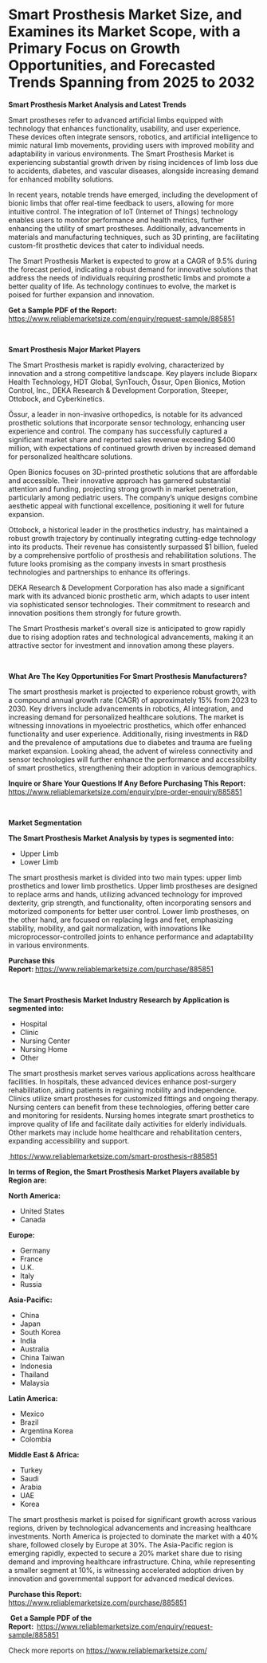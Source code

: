 <p><h1>Smart Prosthesis Market Size, and Examines its Market Scope, with a Primary Focus on Growth Opportunities, and Forecasted Trends Spanning from 2025 to 2032</h1></p><p><strong>Smart Prosthesis Market Analysis and Latest Trends</strong></p>
<p><p>Smart prostheses refer to advanced artificial limbs equipped with technology that enhances functionality, usability, and user experience. These devices often integrate sensors, robotics, and artificial intelligence to mimic natural limb movements, providing users with improved mobility and adaptability in various environments. The Smart Prosthesis Market is experiencing substantial growth driven by rising incidences of limb loss due to accidents, diabetes, and vascular diseases, alongside increasing demand for enhanced mobility solutions.</p><p>In recent years, notable trends have emerged, including the development of bionic limbs that offer real-time feedback to users, allowing for more intuitive control. The integration of IoT (Internet of Things) technology enables users to monitor performance and health metrics, further enhancing the utility of smart prostheses. Additionally, advancements in materials and manufacturing techniques, such as 3D printing, are facilitating custom-fit prosthetic devices that cater to individual needs.</p><p>The Smart Prosthesis Market is expected to grow at a CAGR of 9.5% during the forecast period, indicating a robust demand for innovative solutions that address the needs of individuals requiring prosthetic limbs and promote a better quality of life. As technology continues to evolve, the market is poised for further expansion and innovation.</p></p>
<p><strong>Get a Sample PDF of the Report:&nbsp;</strong> <a href="https://www.reliablemarketsize.com/enquiry/request-sample/885851?utm_campaign=2744&utm_medium=2&utm_source=Github&utm_content=ia&utm_term=04032025&utm_id=smart-prosthesis">https://www.reliablemarketsize.com/enquiry/request-sample/885851</a></p>
<p>&nbsp;</p>
<p><strong>Smart Prosthesis Major Market Players</strong></p>
<p><p>The Smart Prosthesis market is rapidly evolving, characterized by innovation and a strong competitive landscape. Key players include Bioparx Health Technology, HDT Global, SynTouch, Össur, Open Bionics, Motion Control, Inc., DEKA Research & Development Corporation, Steeper, Ottobock, and Cyberkinetics.</p><p>Össur, a leader in non-invasive orthopedics, is notable for its advanced prosthetic solutions that incorporate sensor technology, enhancing user experience and control. The company has successfully captured a significant market share and reported sales revenue exceeding $400 million, with expectations of continued growth driven by increased demand for personalized healthcare solutions.</p><p>Open Bionics focuses on 3D-printed prosthetic solutions that are affordable and accessible. Their innovative approach has garnered substantial attention and funding, projecting strong growth in market penetration, particularly among pediatric users. The company’s unique designs combine aesthetic appeal with functional excellence, positioning it well for future expansion.</p><p>Ottobock, a historical leader in the prosthetics industry, has maintained a robust growth trajectory by continually integrating cutting-edge technology into its products. Their revenue has consistently surpassed $1 billion, fueled by a comprehensive portfolio of prosthesis and rehabilitation solutions. The future looks promising as the company invests in smart prosthesis technologies and partnerships to enhance its offerings.</p><p>DEKA Research & Development Corporation has also made a significant mark with its advanced bionic prosthetic arm, which adapts to user intent via sophisticated sensor technologies. Their commitment to research and innovation positions them strongly for future growth.</p><p>The Smart Prosthesis market's overall size is anticipated to grow rapidly due to rising adoption rates and technological advancements, making it an attractive sector for investment and innovation among these players.</p></p>
<p>&nbsp;</p>
<p><strong>What Are The Key Opportunities For Smart Prosthesis Manufacturers?</strong></p>
<p><p>The smart prosthesis market is projected to experience robust growth, with a compound annual growth rate (CAGR) of approximately 15% from 2023 to 2030. Key drivers include advancements in robotics, AI integration, and increasing demand for personalized healthcare solutions. The market is witnessing innovations in myoelectric prosthetics, which offer enhanced functionality and user experience. Additionally, rising investments in R&D and the prevalence of amputations due to diabetes and trauma are fueling market expansion. Looking ahead, the advent of wireless connectivity and sensor technologies will further enhance the performance and accessibility of smart prosthetics, strengthening their adoption in various demographics.</p></p>
<p><strong>Inquire or Share Your Questions If Any Before Purchasing This Report:</strong> <a href="https://www.reliablemarketsize.com/enquiry/pre-order-enquiry/885851?utm_campaign=2744&utm_medium=2&utm_source=Github&utm_content=ia&utm_term=04032025&utm_id=smart-prosthesis">https://www.reliablemarketsize.com/enquiry/pre-order-enquiry/885851</a></p>
<p>&nbsp;</p>
<p><strong>Market Segmentation</strong></p>
<p><strong>The Smart Prosthesis Market Analysis by types is segmented into:</strong></p>
<p><ul><li>Upper Limb</li><li>Lower Limb</li></ul></p>
<p><p>The smart prosthesis market is divided into two main types: upper limb prosthetics and lower limb prosthetics. Upper limb prostheses are designed to replace arms and hands, utilizing advanced technology for improved dexterity, grip strength, and functionality, often incorporating sensors and motorized components for better user control. Lower limb prostheses, on the other hand, are focused on replacing legs and feet, emphasizing stability, mobility, and gait normalization, with innovations like microprocessor-controlled joints to enhance performance and adaptability in various environments.</p></p>
<p><strong>Purchase this Report:&nbsp;</strong><a href="https://www.reliablemarketsize.com/purchase/885851?utm_campaign=2744&utm_medium=2&utm_source=Github&utm_content=ia&utm_term=04032025&utm_id=smart-prosthesis">https://www.reliablemarketsize.com/purchase/885851</a></p>
<p>&nbsp;</p>
<p><strong>The Smart Prosthesis Market Industry Research by Application is segmented into:</strong></p>
<p><ul><li>Hospital</li><li>Clinic</li><li>Nursing Center</li><li>Nursing Home</li><li>Other</li></ul></p>
<p><p>The smart prosthesis market serves various applications across healthcare facilities. In hospitals, these advanced devices enhance post-surgery rehabilitation, aiding patients in regaining mobility and independence. Clinics utilize smart prostheses for customized fittings and ongoing therapy. Nursing centers can benefit from these technologies, offering better care and monitoring for residents. Nursing homes integrate smart prosthetics to improve quality of life and facilitate daily activities for elderly individuals. Other markets may include home healthcare and rehabilitation centers, expanding accessibility and support.</p></p>
<p><a href="https://www.reliablemarketsize.com/smart-prosthesis-r885851?utm_campaign=2744&utm_medium=2&utm_source=Github&utm_content=ia&utm_term=04032025&utm_id=smart-prosthesis">&nbsp;https://www.reliablemarketsize.com/smart-prosthesis-r885851</a></p>
<p><strong>In terms of Region, the Smart Prosthesis Market Players available by Region are:</strong></p>
<p>
    <p> <strong> North America: </strong>
        <ul>
            <li>United States</li>
            <li>Canada</li>
        </ul>
        </p> 
    <p> <strong> Europe: </strong>
        <ul>
            <li>Germany</li>
            <li>France</li>
            <li>U.K.</li>
            <li>Italy</li>
            <li>Russia</li>
        </ul>
        </p> 
    <p> <strong> Asia-Pacific: </strong>
        <ul>
            <li>China</li>
            <li>Japan</li>
            <li>South Korea</li>
            <li>India</li>
            <li>Australia</li>
            <li>China Taiwan</li>
            <li>Indonesia</li>
            <li>Thailand</li>
            <li>Malaysia</li>
        </ul>
        </p> 
    <p> <strong> Latin America: </strong>
        <ul>
            <li>Mexico</li>
            <li>Brazil</li>
            <li>Argentina Korea</li>
            <li>Colombia</li>
        </ul>
        </p> 
    <p> <strong> Middle East & Africa: </strong>
        <ul>
            <li>Turkey</li>
            <li>Saudi</li>
            <li>Arabia</li>
            <li>UAE</li>
            <li>Korea</li>
        </ul>
    </p>
    </p>
<p><p>The smart prosthesis market is poised for significant growth across various regions, driven by technological advancements and increasing healthcare investments. North America is projected to dominate the market with a 40% share, followed closely by Europe at 30%. The Asia-Pacific region is emerging rapidly, expected to secure a 20% market share due to rising demand and improving healthcare infrastructure. China, while representing a smaller segment at 10%, is witnessing accelerated adoption driven by innovation and governmental support for advanced medical devices.</p></p>
<p><strong>Purchase this Report: </strong><a href="https://www.reliablemarketsize.com/purchase/885851?utm_campaign=2744&utm_medium=2&utm_source=Github&utm_content=ia&utm_term=04032025&utm_id=smart-prosthesis">https://www.reliablemarketsize.com/purchase/885851</a></p>
<p>&nbsp;<strong>Get a Sample PDF of the Report:&nbsp;&nbsp;</strong><a href="https://www.reliablemarketsize.com/enquiry/request-sample/885851?utm_campaign=2744&utm_medium=2&utm_source=Github&utm_content=ia&utm_term=04032025&utm_id=smart-prosthesis">https://www.reliablemarketsize.com/enquiry/request-sample/885851</a></p>
<p><strong></strong></p>
<p>Check more reports on <a href="https://www.reliablemarketsize.com/?utm_campaign=2744&utm_medium=2&utm_source=Github&utm_content=ia&utm_term=04032025&utm_id=smart-prosthesis">https://www.reliablemarketsize.com/</a></p>